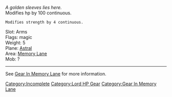 *A golden sleeves lies here.*  
Modifies hp by 100 continuous.

`Modifies strength by 4 continuous.`

Slot: Arms  
Flags: magic  
Weight: 5  
Plane: [Astral](:Category:Astral "wikilink")  
Area: [Memory Lane](:Category:Memory_Lane "wikilink")  
Mob: ?  

------------------------------------------------------------------------

See [Gear In Memory Lane](:Category:Gear_In_Memory_Lane "wikilink") for
more information.

[Category:Incomplete](Category:Incomplete "wikilink") [Category:Lord HP
Gear](Category:Lord_HP_Gear "wikilink") [Category:Gear In Memory
Lane](Category:Gear_In_Memory_Lane "wikilink")

